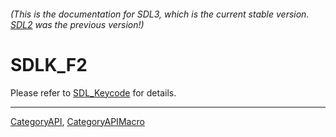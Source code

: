 ###### (This is the documentation for SDL3, which is the current stable version. [SDL2](https://wiki.libsdl.org/SDL2/) was the previous version!)
# SDLK_F2

Please refer to [SDL_Keycode](SDL_Keycode) for details.

----
[CategoryAPI](CategoryAPI), [CategoryAPIMacro](CategoryAPIMacro)

